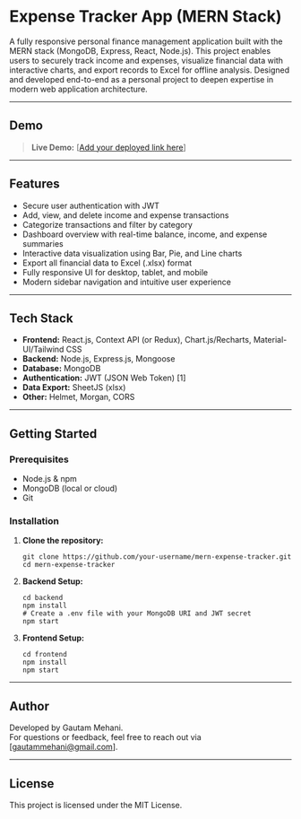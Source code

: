 # Expense Tracker App (MERN Stack)

A fully responsive personal finance management application built with the MERN stack (MongoDB, Express, React, Node.js). This project enables users to securely track income and expenses, visualize financial data with interactive charts, and export records to Excel for offline analysis. Designed and developed end-to-end as a personal project to deepen expertise in modern web application architecture.

---

## Demo

> **Live Demo:** [[Add your deployed link here](https://budget-buddy-three-chi.vercel.app/)]

---

## Features

- Secure user authentication with JWT
- Add, view, and delete income and expense transactions
- Categorize transactions and filter by category
- Dashboard overview with real-time balance, income, and expense summaries
- Interactive data visualization using Bar, Pie, and Line charts
- Export all financial data to Excel (.xlsx) format
- Fully responsive UI for desktop, tablet, and mobile
- Modern sidebar navigation and intuitive user experience

---

## Tech Stack

- **Frontend:** React.js, Context API (or Redux), Chart.js/Recharts, Material-UI/Tailwind CSS
- **Backend:** Node.js, Express.js, Mongoose
- **Database:** MongoDB
- **Authentication:** JWT (JSON Web Token) [1]
- **Data Export:** SheetJS (xlsx)
- **Other:** Helmet, Morgan, CORS

---

## Getting Started

### Prerequisites

- Node.js & npm
- MongoDB (local or cloud)
- Git

### Installation

1. **Clone the repository:**
    ```
    git clone https://github.com/your-username/mern-expense-tracker.git
    cd mern-expense-tracker
    ```

2. **Backend Setup:**
    ```
    cd backend
    npm install
    # Create a .env file with your MongoDB URI and JWT secret
    npm start
    ```

3. **Frontend Setup:**
    ```
    cd frontend
    npm install
    npm start
    ```


---

## Author

Developed by Gautam Mehani.  
For questions or feedback, feel free to reach out via [gautammehani@gmail.com].

---

## License

This project is licensed under the MIT License.
